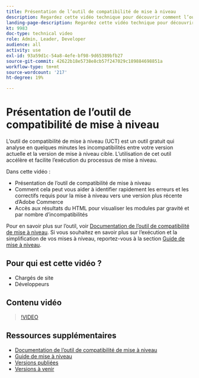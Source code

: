 ```yaml
---
title: Présentation de l’outil de compatibilité de mise à niveau
description: Regardez cette vidéo technique pour découvrir comment l’outil de compatibilité de mise à niveau peut faciliter, réduire le coût et accélérer votre prochaine mise à niveau.
landing-page-description: Regardez cette vidéo technique pour découvrir comment l’outil de compatibilité de mise à niveau peut faciliter, réduire le coût et accélérer votre prochaine mise à niveau.
kt: 9983
doc-type: technical video
role: Admin, Leader, Developer
audience: all
activity: use
exl-id: 93a59d1c-54a8-4efe-bf98-9d65389bfb27
source-git-commit: 42622b18e5738e8cb57f247029c189884698851a
workflow-type: tm+mt
source-wordcount: '217'
ht-degree: 19%

---
```


# Présentation de l’outil de compatibilité de mise à niveau

L’outil de compatibilité de mise à niveau (UCT) est un outil gratuit qui analyse en quelques minutes les incompatibilités entre votre version actuelle et la version de mise à niveau cible. L’utilisation de cet outil accélère et facilite l’exécution du processus de mise à niveau.

Dans cette vidéo :

- Présentation de l’outil de compatibilité de mise à niveau
- Comment cela peut vous aider à identifier rapidement les erreurs et les correctifs requis pour la mise à niveau vers une version plus récente d’Adobe Commerce
- Accès aux résultats du HTML pour visualiser les modules par gravité et par nombre d’incompatibilités

Pour en savoir plus sur l’outil, voir [Documentation de l’outil de compatibilité de mise à niveau](https://experienceleague.adobe.com/docs/commerce-operations/upgrade-guide/upgrade-compatibility-tool/overview.html?lang=en). Si vous souhaitez en savoir plus sur l’exécution et la simplification de vos mises à niveau, reportez-vous à la section [Guide de mise à niveau](https://experienceleague.adobe.com/docs/commerce-operations/upgrade-guide/overview.html).

## Pour qui est cette vidéo ?

- Chargés de site
- Développeurs

## Contenu vidéo

>[!VIDEO](https://video.tv.adobe.com/v/341245?quality=12&learn=on)

## Ressources supplémentaires

- [Documentation de l’outil de compatibilité de mise à niveau](https://experienceleague.adobe.com/docs/commerce-operations/upgrade-guide/upgrade-compatibility-tool/overview.html?lang=en)
- [Guide de mise à niveau](https://experienceleague.adobe.com/docs/commerce-operations/upgrade-guide/overview.html)
- [Versions publiées](https://devdocs.magento.com/release/released-versions.html)
- [Versions à venir](https://devdocs.magento.com/release/)

